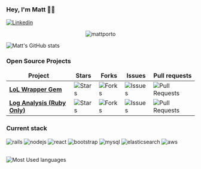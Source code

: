 ### Hey, I'm Matt 👋🏾
[![Linkedin](https://img.shields.io/badge/LinkedIn-0077B5?style=for-the-badge&logo=linkedin&logoColor=white)](https://www.linkedin.com/in/matheus-porto/)

<p align="center"><img src="https://komarev.com/ghpvc/?username=MattPorto" alt="mattporto" /></p>

![Matt's GitHub stats](https://github-readme-stats.vercel.app/api?username=MattPorto&show_icons=true&theme=dracula)


### Open Source Projects
<table>
	<thead align="center">
		<tr border: none;>
			<td><b>Project</b></td>
			<td><b>Stars</b></td>
			<td><b>Forks</b></td>
			<td><b>Issues</b></td>
			<td><b>Pull requests</b></td>
		</tr>
	</thead>
	<tbody>
		<tr>
			<td><a href="https://github.com/MattPorto/lol-wrapper"><b>LoL Wrapper Gem</b></a></td>
			<td><img alt="Stars" src="https://img.shields.io/github/stars/MattPorto/lol-wrapper?style=flat-square&labelColor=343b41" /></td>
			<td><img alt="Forks" src="https://img.shields.io/github/forks/MattPorto/lol-wrapper?style=flat-square&labelColor=343b41" /></td>
			<td><img alt="Issues" src="https://img.shields.io/github/issues/MattPorto/lol-wrapper?style=flat-square&labelColor=343b41" /></td>
			<td><img alt="Pull Requests" src="https://img.shields.io/github/issues-pr/MattPorto/lol-wrapper?style=flat-square&labelColor=343b41" /></td>
		</tr>
		<tr>
			<td><a href="https://github.com/MattPorto/log-line-parser"><b>Log Analysis (Ruby Only)</b></a></td>
			<td><img alt="Stars" src="https://img.shields.io/github/stars/MattPorto/log-line-parser?style=flat-square&labelColor=343b41" /></td>
			<td><img alt="Forks" src="https://img.shields.io/github/forks/MattPorto/log-line-parser?style=flat-square&labelColor=343b41" /></td>
			<td><img alt="Issues" src="https://img.shields.io/github/issues/MattPorto/log-line-parser?style=flat-square&labelColor=343b41" /></td>
			<td><img alt="Pull Requests" src="https://img.shields.io/github/issues-pr/MattPorto/log-line-parser?style=flat-square&labelColor=343b41" /></td>
		</tr>
	</tbody>
</table>

### Current stack
<div style="display: inline_block">
	<img align="center" alt="rails" src="https://img.shields.io/badge/Ruby_on_Rails-CC0000?style=for-the-badge&logo=ruby-on-rails&logoColor=white" />
	<img align="center" alt="nodejs" src="https://img.shields.io/badge/Node.js-43853D?style=for-the-badge&logo=node.js&logoColor=white" />
	<img align="center" alt="react" src="https://img.shields.io/badge/React-20232A?style=for-the-badge&logo=react&logoColor=61DAFB" />
	<img align="center" alt="bootstrap" src="https://img.shields.io/badge/Bootstrap-563D7C?style=for-the-badge&logo=bootstrap&logoColor=white" />
	<img align="center" alt="mysql" src="https://img.shields.io/badge/MySQL-00000F?style=for-the-badge&logo=mysql&logoColor=white" />
	<img align="center" alt="elasticsearch" src="https://img.shields.io/badge/Elastic_Search-005571?style=for-the-badge&logo=elasticsearch&logoColor=white" />
	<img align="center" alt="aws" src="https://img.shields.io/badge/Amazon_AWS-232F3E?style=for-the-badge&logo=amazon-aws&logoColor=white" />
</div><br>

![Most Used languages](https://github-readme-stats.vercel.app/api/top-langs/?username=MattPorto&theme=dracula)
